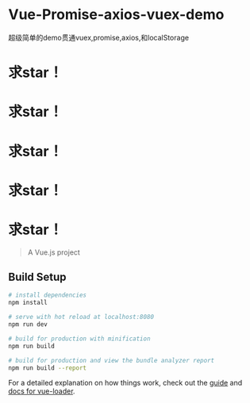 # Vue-Promise-axios-vuex-demo
超级简单的demo贯通vuex,promise,axios,和localStorage
# 求star！
# 求star！
# 求star！
# 求star！
# 求star！
> A Vue.js project

## Build Setup

``` bash
# install dependencies
npm install

# serve with hot reload at localhost:8080
npm run dev

# build for production with minification
npm run build

# build for production and view the bundle analyzer report
npm run build --report
```

For a detailed explanation on how things work, check out the [guide](http://vuejs-templates.github.io/webpack/) and [docs for vue-loader](http://vuejs.github.io/vue-loader).
